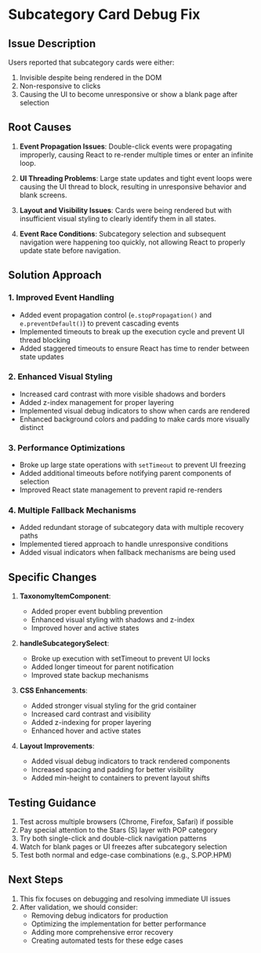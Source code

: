 # Subcategory Card Debug Fix

## Issue Description
Users reported that subcategory cards were either:
1. Invisible despite being rendered in the DOM
2. Non-responsive to clicks
3. Causing the UI to become unresponsive or show a blank page after selection

## Root Causes

1. **Event Propagation Issues**: Double-click events were propagating improperly, causing React to re-render multiple times or enter an infinite loop.

2. **UI Threading Problems**: Large state updates and tight event loops were causing the UI thread to block, resulting in unresponsive behavior and blank screens.

3. **Layout and Visibility Issues**: Cards were being rendered but with insufficient visual styling to clearly identify them in all states.

4. **Event Race Conditions**: Subcategory selection and subsequent navigation were happening too quickly, not allowing React to properly update state before navigation.

## Solution Approach

### 1. Improved Event Handling
- Added event propagation control (`e.stopPropagation()` and `e.preventDefault()`) to prevent cascading events
- Implemented timeouts to break up the execution cycle and prevent UI thread blocking
- Added staggered timeouts to ensure React has time to render between state updates

### 2. Enhanced Visual Styling
- Increased card contrast with more visible shadows and borders
- Added z-index management for proper layering 
- Implemented visual debug indicators to show when cards are rendered
- Enhanced background colors and padding to make cards more visually distinct

### 3. Performance Optimizations
- Broke up large state operations with `setTimeout` to prevent UI freezing
- Added additional timeouts before notifying parent components of selection
- Improved React state management to prevent rapid re-renders

### 4. Multiple Fallback Mechanisms
- Added redundant storage of subcategory data with multiple recovery paths
- Implemented tiered approach to handle unresponsive conditions
- Added visual indicators when fallback mechanisms are being used

## Specific Changes

1. **TaxonomyItemComponent**:
   - Added proper event bubbling prevention
   - Enhanced visual styling with shadows and z-index
   - Improved hover and active states

2. **handleSubcategorySelect**:
   - Broke up execution with setTimeout to prevent UI locks
   - Added longer timeout for parent notification
   - Improved state backup mechanisms

3. **CSS Enhancements**:
   - Added stronger visual styling for the grid container
   - Increased card contrast and visibility
   - Added z-indexing for proper layering
   - Enhanced hover and active states

4. **Layout Improvements**:
   - Added visual debug indicators to track rendered components
   - Increased spacing and padding for better visibility
   - Added min-height to containers to prevent layout shifts

## Testing Guidance

1. Test across multiple browsers (Chrome, Firefox, Safari) if possible
2. Pay special attention to the Stars (S) layer with POP category
3. Try both single-click and double-click navigation patterns  
4. Watch for blank pages or UI freezes after subcategory selection
5. Test both normal and edge-case combinations (e.g., S.POP.HPM)

## Next Steps

1. This fix focuses on debugging and resolving immediate UI issues
2. After validation, we should consider:
   - Removing debug indicators for production
   - Optimizing the implementation for better performance  
   - Adding more comprehensive error recovery
   - Creating automated tests for these edge cases